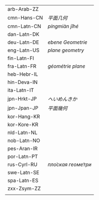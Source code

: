 | | |
|-|-|
| arb-Arab-ZZ |  |
| cmn-Hans-CN | _平面几何_ |
| cmn-Latn-CN | _píngmiàn jǐhé_ |
| dan-Latn-DK |  |
| deu-Latn-DE | _ebene Geometrie_ |
| eng-Latn-US | _plane geometry_ |
| fin-Latn-FI |  |
| fra-Latn-FR | _géométrie plane_ |
| heb-Hebr-IL |  |
| hin-Deva-IN |  |
| ita-Latn-IT |  |
| jpn-Hrkt-JP | _へいめんきか_ |
| jpn-Jpan-JP | _平面幾何_ |
| kor-Hang-KR |  |
| kor-Kore-KR |  |
| nld-Latn-NL |  |
| nob-Latn-NO |  |
| pes-Aran-IR |  |
| por-Latn-PT |  |
| rus-Cyrl-RU | _пло́ская геоме́три_ |
| swe-Latn-SE |  |
| spa-Latn-ES |  |
| zxx-Zsym-ZZ |  |
|  |  |
